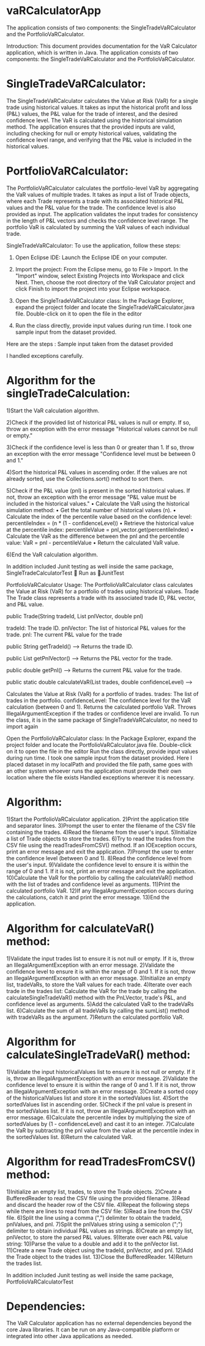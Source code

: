 # vaRCalculatorApp
The application consists of two components: the SingleTradeVaRCalculator and the PortfolioVaRCalculator.

Introduction: This document provides documentation for the VaR Calculator application, which is written in Java. The application consists of two components: the SingleTradeVaRCalculator and the PortfolioVaRCalculator.

# SingleTradeVaRCalculator: 
The SingleTradeVaRCalculator calculates the Value at Risk (VaR) for a single trade using historical values. It takes as input the historical profit and loss (P&L) values, the P&L value for the trade of interest, and the desired confidence level. The VaR is calculated using the historical simulation method. The application ensures that the provided inputs are valid, including checking for null or empty historical values, validating the confidence level range, and verifying that the P&L value is included in the historical values.

# PortfolioVaRCalculator: 
The PortfolioVaRCalculator calculates the portfolio-level VaR by aggregating the VaR values of multiple trades. It takes as input a list of Trade objects, where each Trade represents a trade with its associated historical P&L values and the P&L value for the trade. The confidence level is also provided as input. The application validates the input trades for consistency in the length of P&L vectors and checks the confidence level range. The portfolio VaR is calculated by summing the VaR values of each individual trade.

SingleTradeVaRCalculator: To use the application, follow these steps:

1. Open Eclipse IDE: Launch the Eclipse IDE on your computer.

2. Import the project: From the Eclipse menu, go to File > Import. In the "Import" window, select Existing Projects into Workspace and click Next. Then, choose the root directory of the VaR Calculator project and click Finish to import the project into your Eclipse workspace.

3. Open the SingleTradeVaRCalculator class: In the Package Explorer, expand the project folder and locate the SingleTradeVaRCalculator.java file. Double-click on it to open the file in the editor

4. Run the class directly, provide input values during run time. I took one sample input from the dataset provided.

Here are the steps : Sample input taken from the dataset provided

I handled exceptions carefully.

# Algorithm for the singleTradeCalculation:

1)Start the VaR calculation algorithm.

2)Check if the provided list of historical P&L values is null or empty. If so, throw an exception with the error message "Historical values cannot be null or empty."

3)Check if the confidence level is less than 0 or greater than 1. If so, throw an exception with the error message "Confidence level must be between 0 and 1."

4)Sort the historical P&L values in ascending order. If the values are not already sorted, use the Collections.sort() method to sort them.

5)Check if the P&L value (pnl) is present in the sorted historical values. If not, throw an exception with the error message "P&L value must be included in the historical values." • Calculate the VaR using the historical simulation method: • Get the total number of historical values (n). • Calculate the index of the percentile value based on the confidence level: percentileIndex = (n * (1 - confidenceLevel)) • Retrieve the historical value at the percentile index: percentileValue = pnl_vector.get(percentileIndex) • Calculate the VaR as the difference between the pnl and the percentile value: VaR = pnl - percentileValue • Return the calculated VaR value.

6)End the VaR calculation algorithm.

In addition included Junit testing as well inside the same package, SingleTradeCalculatorTest  Run as JunitTest

PortfolioVaRCalculator Usage: The PortfolioVaRCalculator class calculates the Value at Risk (VaR) for a portfolio of trades using historical values. Trade The Trade class represents a trade with its associated trade ID, P&L vector, and P&L value.

public Trade(String tradeId, List pnlVector, double pnl)

tradeId: The trade ID. pnlVector: The list of historical P&L values for the trade. pnl: The current P&L value for the trade

public String getTradeId() --> Returns the trade ID.

public List getPnlVector() --> Returns the P&L vector for the trade.

public double getPnl() --> Returns the current P&L value for the trade.

public static double calculateVaR(List trades, double confidenceLevel) -->

Calculates the Value at Risk (VaR) for a portfolio of trades. trades: The list of trades in the portfolio. confidenceLevel: The confidence level for the VaR calculation (between 0 and 1). Returns the calculated portfolio VaR. Throws IllegalArgumentException if the trades or confidence level are invalid. To run the class, it is in the same package of SingleTradeVaRCalculator, no need to import again

Open the PortfolioVaRCalculator class: In the Package Explorer, expand the project folder and locate the PortfolioVaRCalculator.java file. Double-click on it to open the file in the editor
Run the class directly, provide input values during run time. I took one sample input from the dataset provided.
Here I placed dataset in my localPath and provided the file path, same goes with an other system whoever runs the application must provide their own location where the file exists Handled exceptions wherever it is necessary. 

# Algorithm:

1)Start the PortfolioVaRCalculator application.
2)Print the application title and separator lines.
3)Prompt the user to enter the filename of the CSV file containing the trades.
4)Read the filename from the user's input.
5)Initialize a list of Trade objects to store the trades.
6)Try to read the trades from the CSV file using the readTradesFromCSV() method. If an IOException occurs, print an error message and exit the application.
7)Prompt the user to enter the confidence level (between 0 and 1).
8)Read the confidence level from the user's input.
9)Validate the confidence level to ensure it is within the range of 0 and 1. If it is not, print an error message and exit the application.
10)Calculate the VaR for the portfolio by calling the calculateVaR() method with the list of trades and confidence level as arguments.
11)Print the calculated portfolio VaR.
12)If any IllegalArgumentException occurs during the calculations, catch it and print the error message.
13)End the application.

# Algorithm for calculateVaR() method:

1)Validate the input trades list to ensure it is not null or empty. If it is, throw an IllegalArgumentException with an error message.
2)Validate the confidence level to ensure it is within the range of 0 and 1. If it is not, throw an IllegalArgumentException with an error message.
3)Initialize an empty list, tradeVaRs, to store the VaR values for each trade.
4)Iterate over each trade in the trades list: Calculate the VaR for the trade by calling the calculateSingleTradeVaR() method with the PnLVector, trade's P&L, and confidence level as arguments.
5)Add the calculated VaR to the tradeVaRs list.
6)Calculate the sum of all tradeVaRs by calling the sumList() method with tradeVaRs as the argument.
7)Return the calculated portfolio VaR.

# Algorithm for calculateSingleTradeVaR() method:

1)Validate the input historicalValues list to ensure it is not null or empty. If it is, throw an IllegalArgumentException with an error message.
2)Validate the confidence level to ensure it is within the range of 0 and 1. If it is not, throw an IllegalArgumentException with an error message.
3)Create a sorted copy of the historicalValues list and store it in the sortedValues list.
4)Sort the sortedValues list in ascending order.
5)Check if the pnl value is present in the sortedValues list. If it is not, throw an IllegalArgumentException with an error message.
6)Calculate the percentile index by multiplying the size of sortedValues by (1 - confidenceLevel) and cast it to an integer.
7)Calculate the VaR by subtracting the pnl value from the value at the percentile index in the sortedValues list.
8)Return the calculated VaR.

# Algorithm for readTradesFromCSV() method:

1)Initialize an empty list, trades, to store the Trade objects.
2)Create a BufferedReader to read the CSV file using the provided filename.
3)Read and discard the header row of the CSV file.
4)Repeat the following steps while there are lines to read from the CSV file:
5)Read a line from the CSV file.
6)Split the line using a comma (",") delimiter to obtain the tradeId, pnlValues, and pnl.
7)Split the pnlValues string using a semicolon (";") delimiter to obtain individual P&L values as strings.
8)Create an empty list, pnlVector, to store the parsed P&L values.
9)Iterate over each P&L value string:
10)Parse the value to a double and add it to the pnlVector list.
11)Create a new Trade object using the tradeId, pnlVector, and pnl.
12)Add the Trade object to the trades list.
13)Close the BufferedReader.
14)Return the trades list.

In addition included Junit testing as well inside the same package, PortfolioVaRCalculatorTest

# Dependencies: 
The VaR Calculator application has no external dependencies beyond the core Java libraries. It can be run on any Java-compatible platform or integrated into other Java applications as needed.
